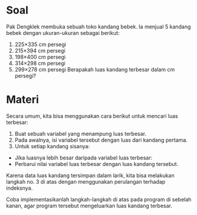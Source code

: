 # Soal
Pak Dengklek membuka sebuah toko kandang bebek. Ia menjual 5 kandang bebek dengan ukuran-ukuran sebagai berikut:

1. 225×335 cm persegi
2. 215×394 cm persegi
3. 198×400 cm persegi
4. 314×298 cm persegi
5. 299×278 cm persegi
Berapakah luas kandang terbesar dalam cm persegi?

# Materi
Secara umum, kita bisa menggunakan cara berikut untuk mencari luas terbesar:

1. Buat sebuah variabel yang menampung luas terbesar.
2. Pada awalnya, isi variabel tersebut dengan luas dari kandang pertama.
3. Untuk setiap kandang sisanya:
- Jika luasnya lebih besar daripada variabel luas terbesar:
- Perbarui nilai variabel luas terbesar dengan luas kandang tersebut.

Karena data luas kandang tersimpan dalam larik, kita bisa melakukan langkah no. 3 di atas dengan menggunakan perulangan terhadap indeksnya.

Coba implementasikanlah langkah-langkah di atas pada program di sebelah kanan, agar program tersebut mengeluarkan luas kandang terbesar.